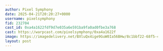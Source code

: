 ```yaml
---
author: Pixel Symphony
date: 2025-04-21T20:20:27+0000
username: pixelsymphony
fid: 232704
cast_id: 0xa4a1622fdf9d7e035a6e591ba9fa0ad0fbe3a768
cast: https://warpcast.com/pixelsymphony/0xa4a1622f
image: https://imagedelivery.net/BXluQx4ige9GuW0Ia56BHw/8c1bbf22-68f5-4c6b-aa3d-1720f3414800/original
layout: post
---
```

  

<img src='https://imagedelivery.net/BXluQx4ige9GuW0Ia56BHw/8c1bbf22-68f5-4c6b-aa3d-1720f3414800/original' alt='' referrerpolicy='no-referrer'/>